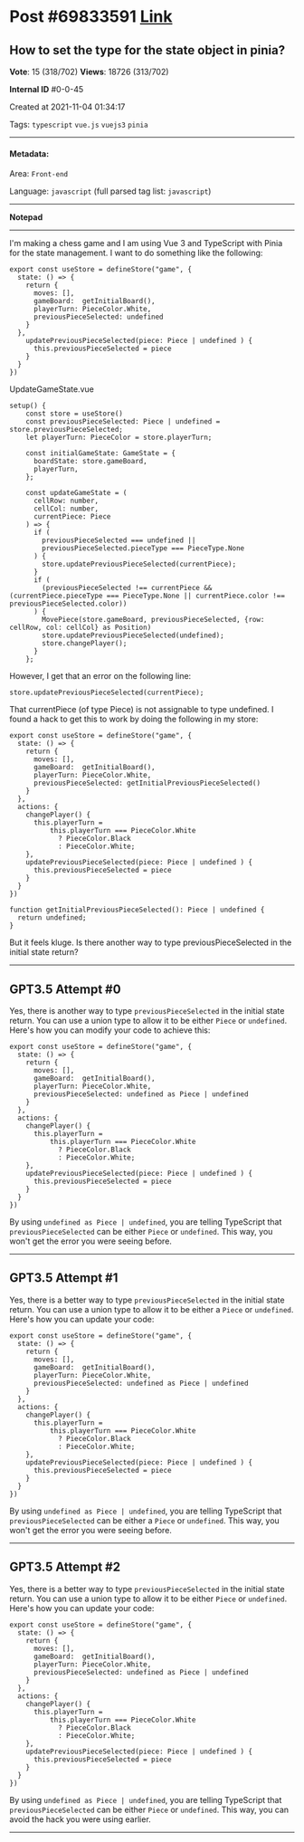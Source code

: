 
# Post \#69833591 [Link](https://stackoverflow.com/questions/69833591/)

## How to set the type for the state object in pinia?

**Vote**: 15 (318/702) **Views**: 18726 (313/702) 

**Internal ID** \#0-0-45

Created at 2021-11-04 01:34:17

Tags: `typescript` `vue.js` `vuejs3` `pinia`

----------

#### Metadata:

Area: `Front-end`

Language: `javascript` (full parsed tag list: `javascript`)

----------

**Notepad**


----------

I'm making a chess game and I am using Vue 3 and TypeScript with Pinia for the state management.
I want to do something like the following:
```
export const useStore = defineStore("game", {
  state: () => {
    return {
      moves: [],
      gameBoard:  getInitialBoard(),
      playerTurn: PieceColor.White,
      previousPieceSelected: undefined
    }
  },
    updatePreviousPieceSelected(piece: Piece | undefined ) {
      this.previousPieceSelected = piece
    }
  }
})
```

UpdateGameState.vue
```
setup() {
    const store = useStore()
    const previousPieceSelected: Piece | undefined = store.previousPieceSelected;
    let playerTurn: PieceColor = store.playerTurn;

    const initialGameState: GameState = {
      boardState: store.gameBoard,
      playerTurn,
    };

    const updateGameState = (
      cellRow: number,
      cellCol: number,
      currentPiece: Piece
    ) => {
      if (
        previousPieceSelected === undefined ||
        previousPieceSelected.pieceType === PieceType.None
      ) {
        store.updatePreviousPieceSelected(currentPiece);
      }
      if (
        (previousPieceSelected !== currentPiece && (currentPiece.pieceType === PieceType.None || currentPiece.color !== previousPieceSelected.color)) 
      ) {
        MovePiece(store.gameBoard, previousPieceSelected, {row: cellRow, col: cellCol} as Position)
        store.updatePreviousPieceSelected(undefined);
        store.changePlayer();
      }
    };
```

However, I get that an error on the following line:
```
store.updatePreviousPieceSelected(currentPiece);
```

That currentPiece (of type Piece) is not assignable to type undefined. I found a hack to get this to work by doing the following in my store:
```
export const useStore = defineStore("game", {
  state: () => {
    return {
      moves: [],
      gameBoard:  getInitialBoard(),
      playerTurn: PieceColor.White,
      previousPieceSelected: getInitialPreviousPieceSelected()
    }
  },
  actions: {
    changePlayer() {
      this.playerTurn =
          this.playerTurn === PieceColor.White
            ? PieceColor.Black
            : PieceColor.White;
    },
    updatePreviousPieceSelected(piece: Piece | undefined ) {
      this.previousPieceSelected = piece
    }
  }
})

function getInitialPreviousPieceSelected(): Piece | undefined {
  return undefined;
}
```

But it feels kluge. Is there another way to type previousPieceSelected in the initial state return?


----------
        
## GPT3.5 Attempt \#0

Yes, there is another way to type `previousPieceSelected` in the initial state return. You can use a union type to allow it to be either `Piece` or `undefined`. Here's how you can modify your code to achieve this:

```
export const useStore = defineStore("game", {
  state: () => {
    return {
      moves: [],
      gameBoard:  getInitialBoard(),
      playerTurn: PieceColor.White,
      previousPieceSelected: undefined as Piece | undefined
    }
  },
  actions: {
    changePlayer() {
      this.playerTurn =
          this.playerTurn === PieceColor.White
            ? PieceColor.Black
            : PieceColor.White;
    },
    updatePreviousPieceSelected(piece: Piece | undefined ) {
      this.previousPieceSelected = piece
    }
  }
})
```

By using `undefined as Piece | undefined`, you are telling TypeScript that `previousPieceSelected` can be either `Piece` or `undefined`. This way, you won't get the error you were seeing before.

--------

## GPT3.5 Attempt \#1

Yes, there is a better way to type `previousPieceSelected` in the initial state return. You can use a union type to allow it to be either a `Piece` or `undefined`. Here's how you can update your code:

```
export const useStore = defineStore("game", {
  state: () => {
    return {
      moves: [],
      gameBoard:  getInitialBoard(),
      playerTurn: PieceColor.White,
      previousPieceSelected: undefined as Piece | undefined
    }
  },
  actions: {
    changePlayer() {
      this.playerTurn =
          this.playerTurn === PieceColor.White
            ? PieceColor.Black
            : PieceColor.White;
    },
    updatePreviousPieceSelected(piece: Piece | undefined ) {
      this.previousPieceSelected = piece
    }
  }
})
```

By using `undefined as Piece | undefined`, you are telling TypeScript that `previousPieceSelected` can be either a `Piece` or `undefined`. This way, you won't get the error you were seeing before.

--------

## GPT3.5 Attempt \#2

Yes, there is a better way to type `previousPieceSelected` in the initial state return. You can use a union type to allow it to be either `Piece` or `undefined`. Here's how you can update your code:

```
export const useStore = defineStore("game", {
  state: () => {
    return {
      moves: [],
      gameBoard:  getInitialBoard(),
      playerTurn: PieceColor.White,
      previousPieceSelected: undefined as Piece | undefined
    }
  },
  actions: {
    changePlayer() {
      this.playerTurn =
          this.playerTurn === PieceColor.White
            ? PieceColor.Black
            : PieceColor.White;
    },
    updatePreviousPieceSelected(piece: Piece | undefined ) {
      this.previousPieceSelected = piece
    }
  }
})
```

By using `undefined as Piece | undefined`, you are telling TypeScript that `previousPieceSelected` can be either `Piece` or `undefined`. This way, you can avoid the hack you were using earlier.

--------
